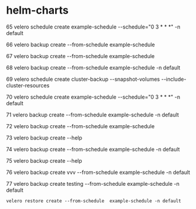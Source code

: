 # helm-charts


   65  velero schedule create example-schedule --schedule="0 3 * * *"  -n default


   66  velero backup create --from-schedule example-schedule
   
   
   67  velero backup create --from-schedule example-schedule 
   
   
   68  velero backup create --from-schedule example-schedule -n default
   
   
   69  velero schedule create cluster-backup --snapshot-volumes --include-cluster-resources
   
   
   70  velero schedule create example-schedule --schedule="0 3 * * *"  -n default
   
   
   71  velero backup create --from-schedule example-schedule -n default
   
   
   72  velero backup create --from-schedule example-schedule
   
   
   73  velero backup create --help
   
   
   74  velero backup create --from-schedule example-schedule -n default
   
   
   75  velero backup create --help
   
   
   76  velero backup create  vvv  --from-schedule example-schedule -n default
   
   
   77  velero backup create  testing  --from-schedule example-schedule -n default


    velero restore create --from-schedule  example-schedule -n default
